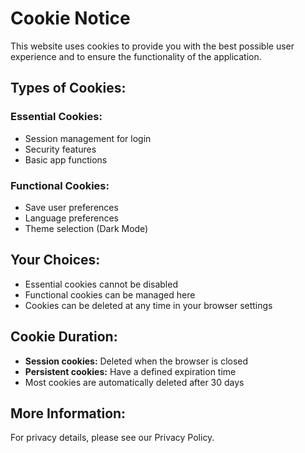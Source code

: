 # Cookie Notice

This website uses cookies to provide you with the best possible user experience and to ensure the functionality of the application.

## Types of Cookies:

### Essential Cookies:
- Session management for login
- Security features
- Basic app functions

### Functional Cookies:
- Save user preferences
- Language preferences
- Theme selection (Dark Mode)

## Your Choices:
- Essential cookies cannot be disabled
- Functional cookies can be managed here
- Cookies can be deleted at any time in your browser settings

## Cookie Duration:
- **Session cookies:** Deleted when the browser is closed
- **Persistent cookies:** Have a defined expiration time
- Most cookies are automatically deleted after 30 days

## More Information:
For privacy details, please see our Privacy Policy.